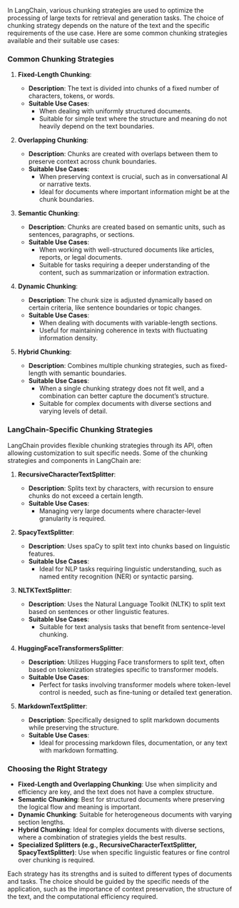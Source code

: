 In LangChain, various chunking strategies are used to optimize the processing of large texts for retrieval and generation tasks. The choice of chunking strategy depends on the nature of the text and the specific requirements of the use case. Here are some common chunking strategies available and their suitable use cases:

### Common Chunking Strategies

1. **Fixed-Length Chunking**:
   - **Description**: The text is divided into chunks of a fixed number of characters, tokens, or words.
   - **Suitable Use Cases**: 
     - When dealing with uniformly structured documents.
     - Suitable for simple text where the structure and meaning do not heavily depend on the text boundaries.

2. **Overlapping Chunking**:
   - **Description**: Chunks are created with overlaps between them to preserve context across chunk boundaries.
   - **Suitable Use Cases**:
     - When preserving context is crucial, such as in conversational AI or narrative texts.
     - Ideal for documents where important information might be at the chunk boundaries.

3. **Semantic Chunking**:
   - **Description**: Chunks are created based on semantic units, such as sentences, paragraphs, or sections.
   - **Suitable Use Cases**:
     - When working with well-structured documents like articles, reports, or legal documents.
     - Suitable for tasks requiring a deeper understanding of the content, such as summarization or information extraction.

4. **Dynamic Chunking**:
   - **Description**: The chunk size is adjusted dynamically based on certain criteria, like sentence boundaries or topic changes.
   - **Suitable Use Cases**:
     - When dealing with documents with variable-length sections.
     - Useful for maintaining coherence in texts with fluctuating information density.

5. **Hybrid Chunking**:
   - **Description**: Combines multiple chunking strategies, such as fixed-length with semantic boundaries.
   - **Suitable Use Cases**:
     - When a single chunking strategy does not fit well, and a combination can better capture the document’s structure.
     - Suitable for complex documents with diverse sections and varying levels of detail.

### LangChain-Specific Chunking Strategies

LangChain provides flexible chunking strategies through its API, often allowing customization to suit specific needs. Some of the chunking strategies and components in LangChain are:

1. **RecursiveCharacterTextSplitter**:
   - **Description**: Splits text by characters, with recursion to ensure chunks do not exceed a certain length.
   - **Suitable Use Cases**: 
     - Managing very large documents where character-level granularity is required.

2. **SpacyTextSplitter**:
   - **Description**: Uses spaCy to split text into chunks based on linguistic features.
   - **Suitable Use Cases**:
     - Ideal for NLP tasks requiring linguistic understanding, such as named entity recognition (NER) or syntactic parsing.

3. **NLTKTextSplitter**:
   - **Description**: Uses the Natural Language Toolkit (NLTK) to split text based on sentences or other linguistic features.
   - **Suitable Use Cases**:
     - Suitable for text analysis tasks that benefit from sentence-level chunking.

4. **HuggingFaceTransformersSplitter**:
   - **Description**: Utilizes Hugging Face transformers to split text, often based on tokenization strategies specific to transformer models.
   - **Suitable Use Cases**:
     - Perfect for tasks involving transformer models where token-level control is needed, such as fine-tuning or detailed text generation.

5. **MarkdownTextSplitter**:
   - **Description**: Specifically designed to split markdown documents while preserving the structure.
   - **Suitable Use Cases**:
     - Ideal for processing markdown files, documentation, or any text with markdown formatting.

### Choosing the Right Strategy

- **Fixed-Length and Overlapping Chunking**: Use when simplicity and efficiency are key, and the text does not have a complex structure.
- **Semantic Chunking**: Best for structured documents where preserving the logical flow and meaning is important.
- **Dynamic Chunking**: Suitable for heterogeneous documents with varying section lengths.
- **Hybrid Chunking**: Ideal for complex documents with diverse sections, where a combination of strategies yields the best results.
- **Specialized Splitters (e.g., RecursiveCharacterTextSplitter, SpacyTextSplitter)**: Use when specific linguistic features or fine control over chunking is required.

Each strategy has its strengths and is suited to different types of documents and tasks. The choice should be guided by the specific needs of the application, such as the importance of context preservation, the structure of the text, and the computational efficiency required.